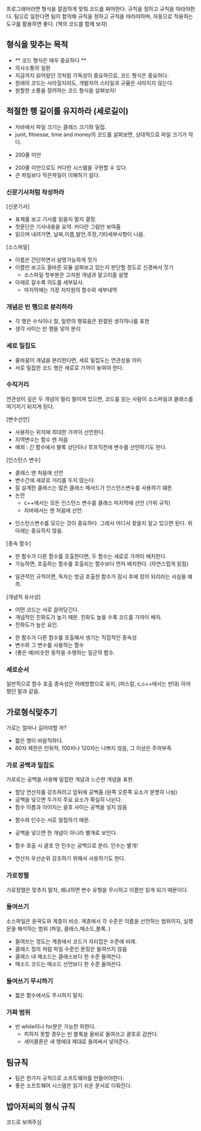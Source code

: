 프로그래머라면 형식을 깔끔하게 맞춰 코드를 짜야한다.
규칙을 정하고 규칙을 따라야한다.
팀으로 일한다면 팀이 합의해 규칙을 정하고 규칙을 따라야하며,
자동으로 적용하는 도구를 활용하면 좋다.
(책의 코드를 함께 보자)

## 형식을 맞추는 목적

* ** 코드 형식은 매우 중요하다 **
* 의사소통의 일환
* 지금까지 읽어왔던 것처럼 가독성이 중요하므로, 코드 형식은 중요하다.
* 원래의 코드는 사라질지라도, 개발자의 스타일과 규율은 사라지지 않는다.
* 원할한 소통을 장려하는 코드 형식을 살펴보자!

## 적절한 행 길이를 유지하라 (세로길이)

* 자바에서 파일 크기는 클래스 크기와 밀접.
* junit, fitnesse, time and money의 코드를 살펴보면, 상대적으로 파일 크기가 작다.
- 200줄 미만
* 200줄 미만으로도 커다란 시스템을 구현할 수 있다.
* 큰 파일보다 작은파일이 이해하기 쉽다.

### 신문기사처럼 작성하라

[신문기사]

* 표제를 보고 기사를 읽을지 말지 결정.
* 첫문단은 기사내용을 요약. 커다란 그림만 보여줌
* 읽으며 내려가면, 날짜,이름,발언,주장,기타세부사항이 나옴.

[소스파일]

* 이름은 간단하면서 설명가능하게 짓기
* 이름만 보고도 올바른 모듈 살펴보고 있는지 판단할 정도로 신경써서 짓기
  - 소스파일 첫부분은 고차원 개념과 알고리즘 설명
* 아래로 갈수록 의도를 세부묘사.
  - 마지막에는 가장 저차원의 함수와 세부내역

### 개념은 빈 행으로 분리하라

* 각 행은 수식이나 절, 일련의 행묶음은 완결된 생각하나를 표현
* 생각 사이는 빈 행을 넣어 분리

### 세로 밀집도

* 줄바꿈이 개념을 분리한다면, 세로 밀집도는 연관성을 의미
* 서로 밀접한 코드 행은 세로로 가까이 놓여야 한다.

### 수직거리

연관성이 깊은 두 개념이 멀리 떨어져 있으면, 코드를 읽는 사람이 소스파일과 클래스를 여기저기 뒤지게 된다.

[변수선언]
* 사용하는 위치에 최대한 가까이 선언한다.
* 지역변수는 함수 맨 처음
* 예외 : 긴 함수에서 블록 상단이나 루프직전에 변수를 선언하기도 한다.

[인스턴스 변수]
* 클래스 맨 처음에 선언
* 변수간에 세로로 거리를 두지 않는다.
* 잘 설계한 클래스는 많은 클래스 메서드가 인스턴스변수를 사용하기 떄문.
* 논란
  - c++에서는 모든 인스턴스 변수를 클래스 마지막에 선언 (가위 규칙) 
  - 자바에서는 맨 처음에 선언.
 - 인스턴스변수를 모으는 것이 중요하다. 그래서 어디서 찾을지 알고 있으면 된다. 위 아래는 중요하지 않음.

[종속 함수]
* 한 함수가 다른 함수를 호출한다면, 두 함수는 세로로 가까이 배치한다.
* 가능하면, 호출하는 함수를 호출되는 함수보다 먼저 배치한다. (자연스럽게 읽힘)
- 일관적인 규칙이면, 독자는 방금 호출한 함수가 잠시 후에 정의 되리라는 사실을 예측.

[개념적 유사성]
* 어떤 코드는 서로 끌어당긴다.
* 개념적인 친화도가 높기 때문. 친화도 높을 수록 코드를 가까이 배치.
* 친화도가 높은 요인.
- 한 함수가 다른 함수를 호출해서 생기는 직접적인 종속성
- 변수와 그 변수를 사용하는 함수
- (좋은 예)비슷한 동작을 수행하는 일군의 함수.

### 세로순서

일반적으로 함수 호출 종속성은 아래방향으로 유지,
(파스칼, c,c++에서는 반대)
아까 했던 말과 같음.

## 가로형식맞추기

가로는 얼마나 길어야할 까?

* 짧은 행이 바람직하다.
* 80자 제한은 인위적, 100자나 120자는 나쁘지 않음, 그 이상은 주의부족

### 가로 공백과 밀집도

가로로는 공백을 사용해 밀접한 개념과 느슨한 개념을 표현.

* 할당 연산자를 강조하려고 앞뒤에 공백줌 (왼쪽 오른쪽 요소가 분명히 나뉨)
* 공백을 넣으면 두가지 주요 요소가 확실히 나뉜다.
* 함수 이름과 이어지는 괄호 사이는 공백을 넣지 않음
- 함수와 인수는 서로 밀접하기 때문.
* 공백을 넣으면 한 개념이 아니라 별개로 보인다.
- 함수 호출 시 괄호 안 인수는 공백으로 분리. 인수는 별개!
* 연산자 우선순위 강조하기 위해서 사용하기도 한다.

### 가로정렬

가로정렬은 맞추지 말자, 왜냐하면 변수 유형을 무시하고 이름만 읽게 되기 때문이다.

### 들여쓰기

소스파일은 윤곽도와 계층이 비슷.
계층에서 각 수준은 이름을 선언하는 범위이지, 실행문을 해석하는 범위 (파일, 클래스,메소드,블록..)

* 들여쓰는 정도는 계층에서 코드가 자리잡은 수준에 비례.
* 클래스 정의 처럼 파일 수준인 문장은 들여쓰지 않음
* 클래스 내 메소드는 클래스보다 한 수준 들여쓴다.
* 메소드 코드는 메소드 선언보다 한 수준 들여쓴다.

### 들여쓰기 무시하기

* 짧은 함수에서도 무시하지 말자.

### 가짜 범위

* 빈 while이나 for문은 가능한 피한다.
  - 피하지 못할 경우는 빈 블록을 올바로 들여쓰고 괄호로 감싼다.
  - 세미콜론은 새 행에대 제대로 들여써서 넣어준다.

## 팀규칙

* 팀은 한가지 규칙으로 소프트웨어를 만들어야한다.
* 좋은 소프트웨어 시스템은 읽기 쉬운 문서로 이뤄진다.

## 밥아저씨의 형식 규칙

코드로 보여주심
